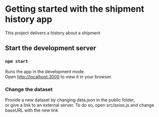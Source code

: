 # Getting started with the shipment history app

This project delivers a history about a shipment

## Start the development server

### `npm start`

Runs the app in the development mode.\
Open [http://localhost:3000](http://localhost:3000) to view it in your browser.

### Change the dataset

Provide a new dataset by changing data.json in the public folder, \
or give a link to an external server.
To do so, open src/axios.js and change baseURL with the new link
